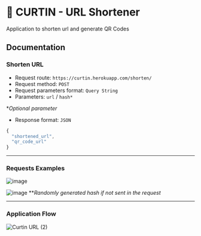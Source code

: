 # 📎 CURTIN - URL Shortener 
Application to shorten url and generate QR Codes

## Documentation
### Shorten URL
- Request route: ```https://curtin.herokuapp.com/shorten/```
- Request method: ```POST```
- Request parameters format: ```Query String```
- Parameters: ```url``` / ```hash*```

**Optional parameter*
- Response format: ```JSON``` 
```javascript
{
  "shortened_url", 
  "qr_code_url"
}
```

---

### Requests Examples
![image](https://user-images.githubusercontent.com/79765050/164933179-04fc7b3b-8a14-4cec-89f0-44d9044652e0.png)

![image](https://user-images.githubusercontent.com/79765050/164916583-7a356373-9db8-4cd5-a517-574c465e8edc.png)
***Randomly generated hash if not sent in the request*

---

### Application Flow
![Curtin URL (2)](https://user-images.githubusercontent.com/79765050/164927123-08553aa8-8764-4c43-bb16-921aa9a5f90f.png)
